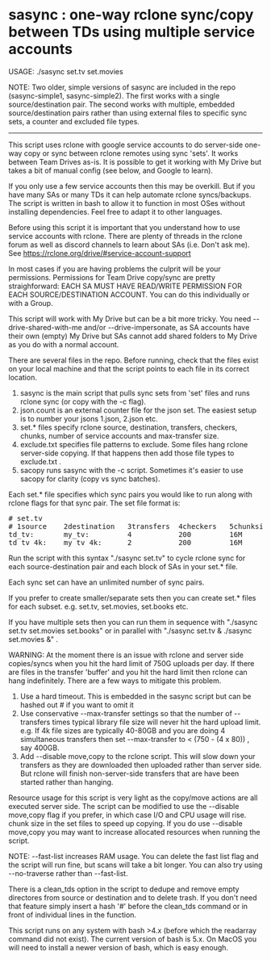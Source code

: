 # sasync : one-way rclone sync/copy between TDs using multiple service accounts

USAGE: ./sasync set.tv set.movies

NOTE: Two older, simple versions of sasync are included in the repo (sasync-simple1, sasync-simple2). 
The first works with a single source/destination pair. The second works with multiple, embedded source/destination pairs 
rather than using external files to specific sync sets, a counter and excluded file types.
*******************************
This script uses rclone with google service accounts to do server-side one-way copy or sync between rclone remotes using sync 'sets'.
It works between Team Drives as-is. It is possible to get it working with My Drive but takes a bit of manual config (see below, and Google to learn).

If you only use a few service accounts then this may be overkill. But if you have many SAs or many TDs it can help automate rclone syncs/backups.
The script is written in bash to allow it to function in most OSes without installing dependencies. Feel free to adapt it to other languages.

Before using this script it is important that you understand how to use service accounts with rclone. There are plenty of 
threads in the rclone forum as well as discord channels to learn about SAs (i.e. Don't ask me). 
See  https://rclone.org/drive/#service-account-support 

In most cases if you are having problems the culprit will be your permissions. Permissions for Team Drive copy/sync are pretty straighforward:
EACH SA MUST HAVE READ/WRITE PERMISSION FOR EACH SOURCE/DESTINATION ACCOUNT. You can do this individually or with a Group.

This script will work with My Drive but can be a bit more tricky. You need --drive-shared-with-me and/or --drive-impersonate, as SA accounts
have their own (empty) My Drive but SAs cannot add shared folders to My Drive as you do with a normal account.

There are several files in the repo. Before running, check that the files exist on your local machine and that the script points to each file
in its correct location.

1. sasync is the main script that pulls sync sets from 'set' files and runs rclone sync (or copy with the -c flag).
2. json.count is an external counter file for the json set. The easiest setup is to number your jsons 1.json, 2.json etc.
3. set.* files specify rclone source, destination, transfers, checkers, chunks, number of service accounts and max-transfer size.
4. exclude.txt specifies file patterns to exclude. Some files hang rclone server-side copying. If that happens then add those file types to exclude.txt .
5. sacopy runs sasync with the -c script. Sometimes it's easier to use sacopy for clarity (copy vs sync batches).

Each set.* file specifies which sync pairs you would like to run along with rclone flags for that sync pair. The set file format is:
<pre>
# set.tv
# 1source    2destination   3transfers  4checkers   5chunksize     6SAs     7maxtransfer
td_tv:       my_tv:         4           200         16M            5        600G
td_tv_4k:    my_tv_4k:      2           200         16M            2        500G
</pre>

Run the script with this syntax "./sasync set.tv" to cycle rclone sync for each source-destination pair and each block of SAs in your set.* file.

Each sync set can have an unlimited number of sync pairs.

If you prefer to create smaller/separate sets then you can create set.* files for each subset. e.g. set.tv, set.movies, set.books etc.

If you have multiple sets then you can run them in sequence with "./sasync set.tv set.movies set.books" or in parallel with "./sasync set.tv & ./sasync set.movies &" .

WARNING: At the moment there is an issue with rclone and server side copies/syncs when you hit the hard limit of 750G uploads per day. 
If there are files in the transfer 'buffer' and you hit the hard limit then rclone can hang indefinitely. There are a few ways to mitigate this problem.
1. Use a hard timeout. This is embedded in the sasync script but can be hashed out # if you want to omit it
2. Use conservative --max-transfer settings so that the number of --transfers times typical library file size will never hit the hard upload limit. 
e.g. If 4k file sizes are typically 40-80GB and you are doing 4 simultaneous transfers then set --max-transfer to < (750 - (4 x 80)) , say 400GB.
3. Add --disable move,copy to the rclone script. This will slow down your transfers as they are downloaded then uploaded rather than server side. 
But rclone will finish non-server-side transfers that are have been started rather than hanging.


Resource usage for this script is very light as the copy/move actions are all executed server side. 
The script can be modified to use the --disable move,copy flag if you prefer, in which case I/O and CPU usage will rise. chunk size in the set files to speed up copying.
If you do use --disable move,copy you may want to increase allocated resources when running the script.

NOTE: --fast-list increases RAM usage. You can delete the fast list flag and the script will run fine, but scans will take a bit longer. 
You can also try using --no-traverse rather than --fast-list.

There is a clean_tds option in the script to dedupe and remove empty directores from source or destination and to delete trash. 
If you don't need that feature simply insert a hash '#' before the clean_tds command or in front of individual lines in the function.

This script runs on any system with bash >4.x (before which the readarray command did not exist). The current version of bash is 5.x. On MacOS you will need to install a newer version of bash, which is easy enough.
